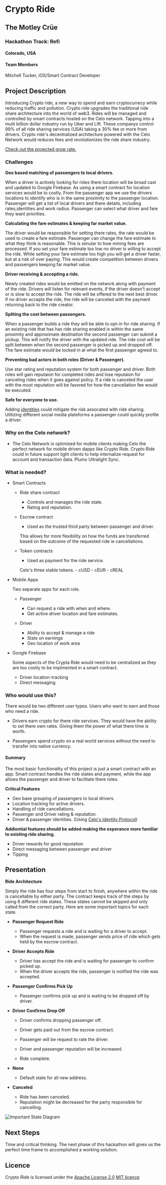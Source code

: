 
# Crypto Ride

## The Motley Crüe

### Hackathon Track: Refi

#### Colorado, USA 

#### Team Members 

Mitchell Tucker, iOS/Smart Contract Developer 

## Project Description


 Introducing Crypto ride, a new way to spend and earn cryptocurrecy while reducing traffic and pollution. Crypto ride upgrades the traditional ride share architecture into the world of web3. Rides will be managed and controlled by smart contracts hosted on the Celo network. Tapping into a multi billion dollar industry run by Uber and Lift. These companys control 99% of all ride sharing services (USA) taking a 30% fee or more from drivers. Crypto ride's decentralized architecture powered with the Celo Network would reduces fees and revolutionizes the ride share industry.
 
 
[Check out the projected grow rate.](https://policyadvice.net/insurance/insights/ride-sharing-industry-statistics/#:~:text=How%20big%20is%20the%20ride,around%20%24220%20billion%20by%202025.)

### Challenges

<b>Geo based matching of passengers to local drivers.</b>

When a driver is actively looking for rides there location will be broad cast and updated to Google Firebase. As using a smart contract for location services would be to costly. From the passenger app we use the drivers locations to identify who is in the same proximity to the passenger location. Passenger will get a list of local drivers and there details, including rates,identities and work radius. Passenger can select what driver and fare they want priorities.

<b>Calculating the fare estimates & keeping far market value.</b>

The driver would be responsible for setting there rates, the rate would be used to create a fare estimate. Passenger can change the fare estimate to what they think is reasonable. This is simular to how mining fees are processed. If you set your fare estimate too low no driver is willing to accept the ride. While setting your fare estimate too high you will get a driver faster, but at a risk of over paying. This would create competition between drivers and passengers keeping far market value.

<b>Driver receiving & accepting a ride.</b>

Newly created rides would be emitted on the network along with payment of the ride. Drivers will listen for relevant events, if the driver doesn't accept or is slow to accept the ride. The ride will be offered to the next best driver. If no driver accepts the ride, the ride will be canceled with the payment returning back to the ride creator.

<b>Spliting the cost between passengers.</b>

When a passenger builds a ride they will be able to opt-in for ride sharing. If an existing ride that has has ride sharing enabled is within the same proximity and approximate destination the second passenger can submit a pickup. This will notify the driver with the updated ride. The ride cost will be split between when the second passenger is picked up and dropped off. The fare estimate would be locked in at what the first passenger agreed to.

<b>Preventing bad actors in both roles (Driver & Passenger).</b>

Use star rating and reputation system for both passenger and driver. Both roles will gain reputaion for completed rides and lose reputaion for canceling rides when it goes against policy. If a ride is canceled the user with the most reputation will be favored for how the cancellation fee would be executed.

<b>Safe for everyone to use. </b>

Adding [identities](https://docs.celo.org/protocol/identity) could mitigate the risk assocated with ride sharing.
    Utilizing different social media plateforms a passenger could quickly profile a driver. 



### Why on the Celo network?

- The Celo Network is optimized for mobile clients making Celo the perfect network for mobile driven dapps like Crypto Ride. Crypto Ride could in future support light clients to help internalize request for account and transaction data. Plumo Ultralight Sync.


### What is needed?

- Smart Contracts

    - Ride share contract
        - Controls and manages the ride state.
        - Rating and reputation.

    - Escrow contract

        - Used as the trusted third party between passenger and driver. 

        This allows for more flexibility on how the funds are transferred based on the outcome of the requested ride ie cancellations.

    - Token contracts

        - Used as payment for the ride service. 
        
        Celo's three stable tokens.
            - cUSD
            - cEUR
            - cREAL



- Mobile Apps

    Two separate apps for each role. 

    - Passenger
        - Can request a ride with when and where.
        - Get active driver location and fare estimates. 

    - Driver 
        - Ability to accept & manage a ride
        - Stats on earnings
        - Geo location of work area 

- Google Firebase 

    Some aspects of the Crypta Ride would need to be centralized as they are too costly to be implmented in a smart contract. 

    - Driver location-tracking
    - Direct messaging
  

### Who would use this?

There would be two different user types. Users who want to earn and those who need a ride.

- Drivers earn crypto for there ride services. They would have the ability to set there own rates. Giving them the power of what there time is worth.

- Passengers spend crypto on a real world services without the need to transfer into native currency.

#### Summary

The most basic functionality of this project is just a smart contract with an app. Smart contract handles the ride states and payment, while the app allows the passenger and driver to facilitate there roles.

<b> Critical Features </b>

- Geo base grouping of passengers to local drivers.
- Location tracking for active drivers.
- Handling of ride cancellations.
- Passenger and Driver rating & reputation.
- Driver & passenger identities. (Using [Celo's Identity Protocol](https://docs.celo.org/protocol/identity))

<b>Addiontial features should be added making the experance more familiar to existing ride sharing. </b>

- Driver rewards for good reputation
- Direct messaging between passenger and driver
- Tipping

## Presentation

<b>Ride Architecture</b>

Simply the ride has four steps from start to finish, anywhere within the ride is cancellable by either party. The contract keeps track of the steps by using 6 different ride states. These states cannot be skipped and only called from the correct party. Here are some important topics for each state.


- <b>Passenger Request Ride</b>

    - Passenger requests a ride and is waiting for a driver to accept.
    - When the request is made, passenger sends price of ride which gets held by the escrow contract.

- <b>Driver Accepts Ride</b>

    - Driver has accept the ride and is waiting for passenger to confirm picked up.
    - When the driver accepts the ride, passenger is notified the ride was accepted.

- <b>Passenger Confirms Pick Up</b>

    - Passenger confirms pick up and is waiting to be dropped off by driver.

- <b>Driver Confirms Drop Off</b>

    - Driver confirms dropping passenger off.
    - Driver gets paid out from the escrow contract.
    
    - Passenger will be request to rate the driver.
    - Driver and passenger reputation will be increased.

    - Ride complete.

- <b>None</b>
    - Default state for all new address.
    
- <b>Canceled</b>
    - Ride has been canceled.
    - Reputation might be decreased for the party responsible for cancelling.
    

![Important State Diagram](ReadMeAssets/RideStates.png)


## Next Steps

Time and critical thinking. The next phase of this hackathon will gives us the perfect time frame to accomplished a working solution.


## Licence

Crypto Ride is licensed under the [Apache License 2.0](https://github.com/MitchTODO/build-with-celo-hackathon/blob/main/LICENSE)
 [MIT licence]()
